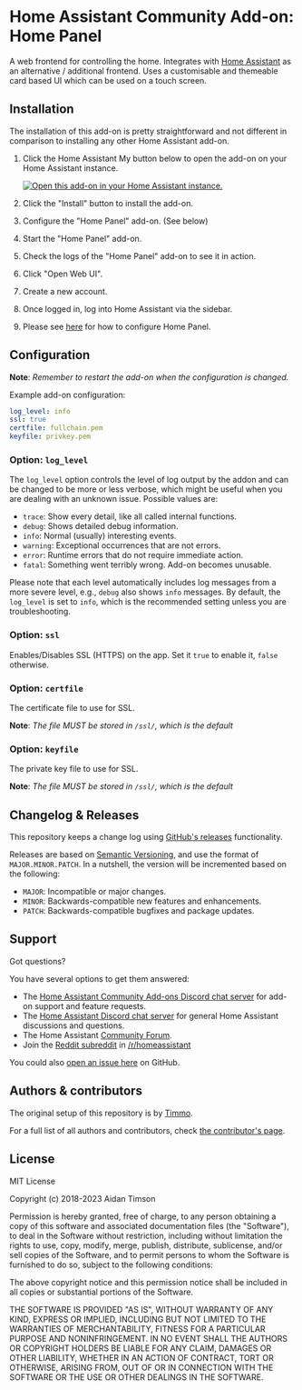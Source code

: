 # Home Assistant Community Add-on: Home Panel

A web frontend for controlling the home. Integrates with
[Home Assistant][hass] as an alternative / additional frontend. Uses a
customisable and themeable card based UI which can be used on a touch screen.

## Installation

The installation of this add-on is pretty straightforward and not different in
comparison to installing any other Home Assistant add-on.

1. Click the Home Assistant My button below to open the add-on on your Home
   Assistant instance.

   [![Open this add-on in your Home Assistant instance.][addon-badge]][addon]

1. Click the "Install" button to install the add-on.
1. Configure the "Home Panel" add-on. (See below)
1. Start the "Home Panel" add-on.
1. Check the logs of the "Home Panel" add-on to see it in action.
1. Click "Open Web UI".
1. Create a new account.
1. Once logged in, log into Home Assistant via the sidebar.
1. Please see [here][config] for how to configure Home Panel.

## Configuration

**Note**: _Remember to restart the add-on when the configuration is changed._

Example add-on configuration:

```yaml
log_level: info
ssl: true
certfile: fullchain.pem
keyfile: privkey.pem
```

### Option: `log_level`

The `log_level` option controls the level of log output by the addon and can
be changed to be more or less verbose, which might be useful when you are
dealing with an unknown issue. Possible values are:

- `trace`: Show every detail, like all called internal functions.
- `debug`: Shows detailed debug information.
- `info`: Normal (usually) interesting events.
- `warning`: Exceptional occurrences that are not errors.
- `error`: Runtime errors that do not require immediate action.
- `fatal`: Something went terribly wrong. Add-on becomes unusable.

Please note that each level automatically includes log messages from a
more severe level, e.g., `debug` also shows `info` messages. By default,
the `log_level` is set to `info`, which is the recommended setting unless
you are troubleshooting.

### Option: `ssl`

Enables/Disables SSL (HTTPS) on the app. Set it `true` to enable it,
`false` otherwise.

### Option: `certfile`

The certificate file to use for SSL.

**Note**: _The file MUST be stored in `/ssl/`, which is the default_

### Option: `keyfile`

The private key file to use for SSL.

**Note**: _The file MUST be stored in `/ssl/`, which is the default_

## Changelog & Releases

This repository keeps a change log using [GitHub's releases][releases]
functionality.

Releases are based on [Semantic Versioning][semver], and use the format
of `MAJOR.MINOR.PATCH`. In a nutshell, the version will be incremented
based on the following:

- `MAJOR`: Incompatible or major changes.
- `MINOR`: Backwards-compatible new features and enhancements.
- `PATCH`: Backwards-compatible bugfixes and package updates.

## Support

Got questions?

You have several options to get them answered:

- The [Home Assistant Community Add-ons Discord chat server][discord] for add-on
  support and feature requests.
- The [Home Assistant Discord chat server][discord-ha] for general Home
  Assistant discussions and questions.
- The Home Assistant [Community Forum][forum].
- Join the [Reddit subreddit][reddit] in [/r/homeassistant][reddit]

You could also [open an issue here][issue] on GitHub.

## Authors & contributors

The original setup of this repository is by [Timmo][timmo].

For a full list of all authors and contributors,
check [the contributor's page][contributors].

## License

MIT License

Copyright (c) 2018-2023 Aidan Timson

Permission is hereby granted, free of charge, to any person obtaining a copy
of this software and associated documentation files (the "Software"), to deal
in the Software without restriction, including without limitation the rights
to use, copy, modify, merge, publish, distribute, sublicense, and/or sell
copies of the Software, and to permit persons to whom the Software is
furnished to do so, subject to the following conditions:

The above copyright notice and this permission notice shall be included in all
copies or substantial portions of the Software.

THE SOFTWARE IS PROVIDED "AS IS", WITHOUT WARRANTY OF ANY KIND, EXPRESS OR
IMPLIED, INCLUDING BUT NOT LIMITED TO THE WARRANTIES OF MERCHANTABILITY,
FITNESS FOR A PARTICULAR PURPOSE AND NONINFRINGEMENT. IN NO EVENT SHALL THE
AUTHORS OR COPYRIGHT HOLDERS BE LIABLE FOR ANY CLAIM, DAMAGES OR OTHER
LIABILITY, WHETHER IN AN ACTION OF CONTRACT, TORT OR OTHERWISE, ARISING FROM,
OUT OF OR IN CONNECTION WITH THE SOFTWARE OR THE USE OR OTHER DEALINGS IN THE
SOFTWARE.

[addon-badge]: https://my.home-assistant.io/badges/supervisor_addon.svg
[addon]: https://my.home-assistant.io/redirect/supervisor_addon/?addon=a0d7b954_home-panel&repository_url=https%3A%2F%2Fgithub.com%2Fhassio-addons%2Frepository
[config]: https://home-panel-docs.timmo.dev/configui/
[contributors]: https://github.com/hassio-addons/addon-home-panel/graphs/contributors
[discord-ha]: https://discord.gg/c5DvZ4e
[discord]: https://discord.me/hassioaddons
[forum]: https://community.home-assistant.io/t/home-panel-a-touch-compatible-webapp-for-controlling-the-home/62597?u=timmo001
[hass]: https://www.home-assistant.io/
[issue]: https://github.com/hassio-addons/addon-home-panel/issues
[reddit]: https://reddit.com/r/homeassistant
[releases]: https://github.com/hassio-addons/addon-home-panel/releases
[semver]: http://semver.org/spec/v2.0.0.htm
[timmo]: https://github.com/timmo001
